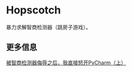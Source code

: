# Hopscotch
暴力求解智商检测器（跳房子游戏）。
## 更多信息
[被智商检测器侮辱之后，我直接怒开PyCharm（上）](https://juejin.cn/post/7057034114863464485)